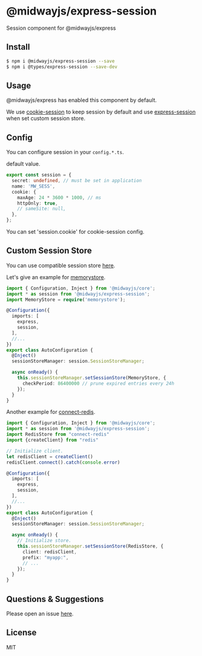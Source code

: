 # @midwayjs/express-session

Session component for @midwayjs/express


## Install

```bash
$ npm i @midwayjs/express-session --save
$ npm i @types/express-session --save-dev
```


## Usage

@midwayjs/express has enabled this component by default.

We use [cookie-session](https://github.com/expressjs/cookie-session) to keep session by default and use [express-session](https://github.com/expressjs/session) when set custom session store.

## Config

You can configure session in your `config.*.ts`.

default value.

```ts
export const session = {
  secret: undefined, // must be set in application
  name: 'MW_SESS',
  cookie: {
    maxAge: 24 * 3600 * 1000, // ms
    httpOnly: true,
    // sameSite: null,
  },
};
```

You can set 'session.cookie' for cookie-session config.

## Custom Session Store

You can use compatible session store [here](https://github.com/expressjs/session#compatible-session-stores).

Let's give an example for [memorystore](https://github.com/roccomuso/memorystore).

```ts
import { Configuration, Inject } from '@midwayjs/core';
import * as session from '@midwayjs/express-session';
import MemoryStore = require('memorystore');

@Configuration({
  imports: [
    express,
    session,
  ],
  //...
})
export class AutoConfiguration {
  @Inject()
  sessionStoreManager: session.SessionStoreManager;

  async onReady() {
    this.sessionStoreManager.setSessionStore(MemoryStore, {
      checkPeriod: 86400000 // prune expired entries every 24h
    });
  }
}
```

Another example for [connect-redis](https://github.com/tj/connect-redis).

```ts
import { Configuration, Inject } from '@midwayjs/core';
import * as session from '@midwayjs/express-session';
import RedisStore from "connect-redis"
import {createClient} from "redis"

// Initialize client.
let redisClient = createClient()
redisClient.connect().catch(console.error)

@Configuration({
  imports: [
    express,
    session,
  ],
  //...
})
export class AutoConfiguration {
  @Inject()
  sessionStoreManager: session.SessionStoreManager;

  async onReady() {
    // Initialize store.
    this.sessionStoreManager.setSessionStore(RedisStore, {
      client: redisClient,
      prefix: "myapp:",
      // ...
    });
  }
}
```

## Questions & Suggestions

Please open an issue [here](https://github.com/midwayjs/midway/issues/).

## License

MIT
